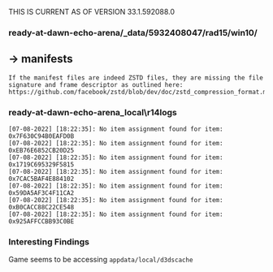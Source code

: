 THIS IS CURRENT AS OF VERSION 33.1.592088.0

### ready-at-dawn-echo-arena/\_data/5932408047/rad15/win10/

## -> manifests

    If the manifest files are indeed ZSTD files, they are missing the file signature and frame descriptor as outlined here:
    https://github.com/facebook/zstd/blob/dev/doc/zstd_compression_format.md#frame_header

### ready-at-dawn-echo-arena_local\r14logs

    [07-08-2022] [18:22:35]: No item assignment found for item: 0x7F630C94B0EAFD0B
    [07-08-2022] [18:22:35]: No item assignment found for item: 0xEB76E6852CB20D25
    [07-08-2022] [18:22:35]: No item assignment found for item: 0x1719C695329F5815
    [07-08-2022] [18:22:35]: No item assignment found for item: 0x7CAC5BAF4E884102
    [07-08-2022] [18:22:35]: No item assignment found for item: 0x59DA5AF3C4F11CA2
    [07-08-2022] [18:22:35]: No item assignment found for item: 0xB0CACC88C22CE548
    [07-08-2022] [18:22:35]: No item assignment found for item: 0x925AFFCCBB93C0BE

### Interesting Findings

Game seems to be accessing `appdata/local/d3dscache`
